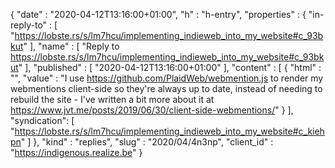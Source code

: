 {
  "date" : "2020-04-12T13:16:00+01:00",
  "h" : "h-entry",
  "properties" : {
    "in-reply-to" : [ "https://lobste.rs/s/lm7hcu/implementing_indieweb_into_my_website#c_93bkut" ],
    "name" : [ "Reply to https://lobste.rs/s/lm7hcu/implementing_indieweb_into_my_website#c_93bkut" ],
    "published" : [ "2020-04-12T13:16:00+01:00" ],
    "content" : [ {
      "html" : "",
      "value" : "I use https://github.com/PlaidWeb/webmention.js to render my webmentions client-side so they're always up to date, instead of needing to rebuild the site - I've written a bit more about it at https://www.jvt.me/posts/2019/06/30/client-side-webmentions/"
    } ],
    "syndication": [
      "https://lobste.rs/s/lm7hcu/implementing_indieweb_into_my_website#c_kiehpn"
    ]
  },
  "kind" : "replies",
  "slug" : "2020/04/4n3np",
  "client_id" : "https://indigenous.realize.be"
}
